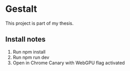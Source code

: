 # Gestalt

This project is part of my thesis.

## Install notes

1. Run npm install
2. Run npm run dev
3. Open in Chrome Canary with WebGPU flag activated